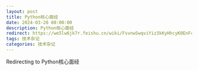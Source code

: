```yaml
---
layout: post
title: Python核心面经
date: 2024-03-20 00:00:00
description: Python核心面经
redirect: https://we5lw6jk7r.feishu.cn/wiki/FsvnwSwqviYiz3kKyHhcyK0EnFc?from=from_copylink
tags: 技术杂记
categories: 技术杂记
---
```


Redirecting to Python核心面经
